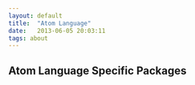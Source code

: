 ```yaml
---
layout: default
title:  "Atom Language"
date:   2013-06-05 20:03:11
tags: about
---
```

## Atom Language Specific Packages